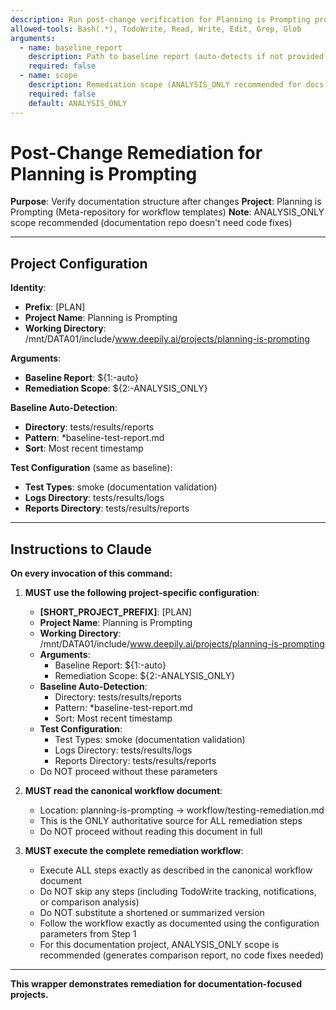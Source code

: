 ```yaml
---
description: Run post-change verification for Planning is Prompting project
allowed-tools: Bash(.*), TodoWrite, Read, Write, Edit, Grep, Glob
arguments:
  - name: baseline_report
    description: Path to baseline report (auto-detects if not provided)
    required: false
  - name: scope
    description: Remediation scope (ANALYSIS_ONLY recommended for docs repo)
    required: false
    default: ANALYSIS_ONLY
---
```


# Post-Change Remediation for Planning is Prompting

**Purpose**: Verify documentation structure after changes
**Project**: Planning is Prompting (Meta-repository for workflow templates)
**Note**: ANALYSIS_ONLY scope recommended (documentation repo doesn't need code fixes)

---

## Project Configuration

**Identity**:
- **Prefix**: [PLAN]
- **Project Name**: Planning is Prompting
- **Working Directory**: /mnt/DATA01/include/www.deepily.ai/projects/planning-is-prompting

**Arguments**:
- **Baseline Report**: ${1:-auto}
- **Remediation Scope**: ${2:-ANALYSIS_ONLY}

**Baseline Auto-Detection**:
- **Directory**: tests/results/reports
- **Pattern**: *baseline-test-report.md
- **Sort**: Most recent timestamp

**Test Configuration** (same as baseline):
- **Test Types**: smoke (documentation validation)
- **Logs Directory**: tests/results/logs
- **Reports Directory**: tests/results/reports

---

## Instructions to Claude

**On every invocation of this command:**

1. **MUST use the following project-specific configuration**:
   - **[SHORT_PROJECT_PREFIX]**: [PLAN]
   - **Project Name**: Planning is Prompting
   - **Working Directory**: /mnt/DATA01/include/www.deepily.ai/projects/planning-is-prompting
   - **Arguments**:
     - Baseline Report: ${1:-auto}
     - Remediation Scope: ${2:-ANALYSIS_ONLY}
   - **Baseline Auto-Detection**:
     - Directory: tests/results/reports
     - Pattern: *baseline-test-report.md
     - Sort: Most recent timestamp
   - **Test Configuration**:
     - Test Types: smoke (documentation validation)
     - Logs Directory: tests/results/logs
     - Reports Directory: tests/results/reports
   - Do NOT proceed without these parameters

2. **MUST read the canonical workflow document**:
   - Location: planning-is-prompting → workflow/testing-remediation.md
   - This is the ONLY authoritative source for ALL remediation steps
   - Do NOT proceed without reading this document in full

3. **MUST execute the complete remediation workflow**:
   - Execute ALL steps exactly as described in the canonical workflow document
   - Do NOT skip any steps (including TodoWrite tracking, notifications, or comparison analysis)
   - Do NOT substitute a shortened or summarized version
   - Follow the workflow exactly as documented using the configuration parameters from Step 1
   - For this documentation project, ANALYSIS_ONLY scope is recommended (generates comparison report, no code fixes needed)

---

**This wrapper demonstrates remediation for documentation-focused projects.**
